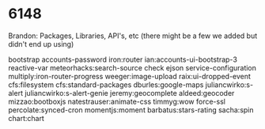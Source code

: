 6148
====
Brandon:
Packages, Libraries, API's, etc (there might be a few we added but didn't end up using)

bootstrap
accounts-password
iron:router
ian:accounts-ui-bootstrap-3
reactive-var
meteorhacks:search-source
check
ejson
service-configuration
multiply:iron-router-progress
weeger:image-upload
raix:ui-dropped-event
cfs:filesystem
cfs:standard-packages
dburles:google-maps
juliancwirko:s-alert
juliancwirko:s-alert-genie
jeremy:geocomplete
aldeed:geocoder
mizzao:bootboxjs
natestrauser:animate-css
timmyg:wow
force-ssl
percolate:synced-cron
momentjs:moment
barbatus:stars-rating
sacha:spin
chart:chart
